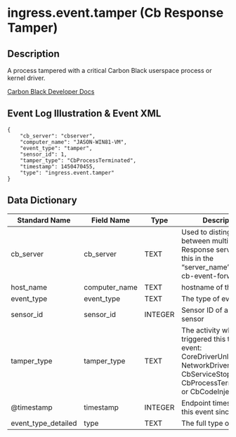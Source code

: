 # ingress.event.tamper (Cb Response Tamper)

## Description

A process tampered with a critical Carbon Black userspace process or kernel driver.

[Carbon Black Developer Docs](https://developer.carbonblack.com/reference/enterprise-response/event-forwarder/event-schema/#ingress-event-tamper-cb-response-tamper)

## Event Log Illustration & Event XML
```
{
    "cb_server": "cbserver",
    "computer_name": "JASON-WIN81-VM",
    "event_type": "tamper",
    "sensor_id": 1,
    "tamper_type": "CbProcessTerminated",
    "timestamp": 1450470455,
    "type": "ingress.event.tamper"
}
```

## Data Dictionary

|	Standard Name	|	Field Name	|	Type	|	Description	|	Sample Value	|
|	-------------	|	----------	|	----	|	-----------	|	------------	|
|	cb_server	|	cb_server	|	TEXT	|	Used to distinguish between multiple Cb Response servers. Set this in the “server_name” option of cb-event-forwarder.ini.	|	cbserver	|
|	host_name	|	computer_name	|	TEXT	|	hostname of the sensor	|	JASON-WIN81-VM	|
|	event_type	|	event_type	|	TEXT	|	The type of event	|	tamper	|
|	sensor_id	|	sensor_id	|	INTEGER	|	Sensor ID of associated sensor	|	1	|
|	tamper_type	|	tamper_type	|	TEXT	|	The activity which triggered this tamper event: CoreDriverUnloaded, NetworkDriverUnloaded, CbServiceStopped, CbProcessTerminated, or CbCodeInjection	| CbProcessTerminated |
|	@timestamp	|	timestamp	|	INTEGER	|	Endpoint timestamp of this event since epoch	| 1450470603 |
|	event_type_detailed	|	type	|	TEXT	|	The full type of event	| ingress.event.tamper |
